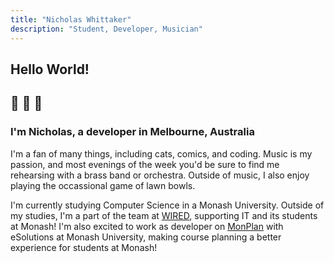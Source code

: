```yaml
---
title: "Nicholas Whittaker"
description: "Student, Developer, Musician"
---
```


## Hello World!

## :wave: :wave: :wave:

### I'm Nicholas, a developer in Melbourne, Australia

I'm a fan of many things, including cats, comics, and coding. Music is my passion, and most evenings of the week you'd be sure to find me rehearsing with a brass band or orchestra. Outside of music, I also enjoy playing the occassional game of lawn bowls.

I'm currently studying Computer Science in a Monash University. Outside of my studies, I'm a part of the team at [WIRED](http://wired.org.au/), supporting IT and its students at Monash! I'm also excited to work as developer on [MonPlan](https://monplan.github.io) with eSolutions at Monash University, making course planning a better experience for students at Monash!
